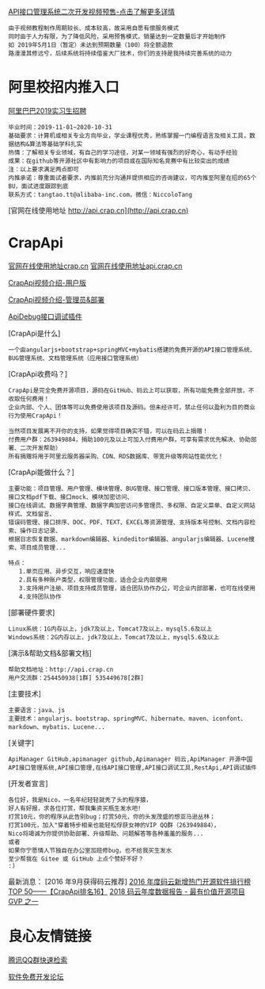[API接口管理系统二次开发视频预售-点击了解更多详情](https://item.taobao.com/item.htm?id=590684998824)
```
由于视频教程制作周期较长、成本较高，故采用自愿有偿服务模式
同时由于人力有限，为了降低风险，采用预售模式，销量达到一定数量后才开始制作
如 2019年5月1日（暂定）未达到预期数量（100）将全额退款
路漫漫其修远兮，后续系统将持续借鉴大厂技术，你们的支持是我持续完善系统的动力
```

# 阿里校招内推入口
[阿里巴巴2019实习生招聘](http://api.crap.cn/index.do#/article/detail?projectId=79ecca93-1165-4839-bdfa-00a548574734&moduleId=top&type=ARTICLE&id=155348005592001004303)
```
毕业时间：2019-11-01~2020-10-31	
基础要求：计算机或相关专业方向毕业，学业课程优秀，熟练掌握一门编程语言及相关工具，数据结构&算法等基础学科扎实
热情：了解相关专业领域，有自己的学习途径，对某一领域有强烈的好奇心，有动手经验
成果：在github等开源社区中有影响力的项目或在国际知名竞赛中有比较突出的成绩
注：以上要求满足两点即可
内推承诺：尊重面试者要求，内推前充分沟通并提供相应的咨询建议，可内推至阿里在招的65个BU，面试进度跟踪到底
联系方式：tangtao.tt@alibaba-inc.com，微信：NiccoloTang
```


[官网在线使用地址 http://api.crap.cn](http://api.crap.cn)

# CrapApi
[官网在线使用地址crap.cn](http://crap.cn)
[官网在线使用地址api.crap.cn](http://api.crap.cn)

[CrapApi视频介绍-用户版](http://v.youku.com/v_show/id_XMzU4NjQwODIzNg==.html)

[CrapApi视频介绍-管理员&部署](https://v.youku.com/v_show/id_XMzYwMzA2MzUyNA==.html)

[ApiDebug接口调试插件](https://gitee.com/CrapApi/ApiDebug)

[CrapApi是什么]
```
一个由angularjs+bootstrap+springMVC+mybatis搭建的免费开源的API接口管理系统、BUG管理系统、文档管理系统（应用接口管理系统）
```

[CrapApi收费吗？]

```
CrapApi是完全免费开源项目，源码在GitHub、码云上可以获取，所有功能免费全部开放，不收取任何费用！
企业内部、个人、团体等可以免费使用该项目及源码。但未经许可，禁止任何以盈利为目的商业行为使用CrapApi！
```
```
当然项目发展离不开你的支持，如果觉得项目确实不错，可以在码云上捐赠！
付费用户群：263949884，捐助100元及以上可加入付费用户群，可享有需求优先解决、协助部署、二次开发帮助）
所有捐赠将用于阿里云服务器采购、CDN、RDS数据库、带宽升级等网站性能优化！
```
 


[CrapApi能做什么？]
```
主要功能：项目管理、用户管理、模块管理、BUG管理、接口管理、接口版本管理、接口拷贝、接口文档pdf下载、接口mock、模块加密访问、
接口在线调试、数据字典管理、数据字典加密访问多管理员、多权限、自定义菜单、自定义网站样式、文档留言、
错误码管理、接口排序、DOC、PDF、TEXT、EXCEL等资源管理、支持版本号控制、文档内容检索、操作日志记录、
根据日志恢复数据、markdown编辑器、kindeditor编辑器、angularjs编辑器、Lucene搜索、项目成员管理...

特点：
   1.单页应用、异步交互，响应速度快
   2.具有多种账户类型，权限管理功能，适合企业内部使用
   3.支持用户注册、项目支持成员管理，适合团队协作办公，可企业内部部署，也可在线使用
   4.支持团队协作
```

[部署硬件要求]
```
Linux系统：1G内存以上，jdk7及以上，Tomcat7及以上，mysql5.6及以上
Windows系统：2G内存以上，jdk7及以上，Tomcat7及以上，mysql5.6及以上
```

[演示&帮助文档&部署文档]
```
帮助文档地址：http://api.crap.cn
用户交流群：254450938[1群] 535449678[2群]
```

[主要技术]
```
主要语言：java、js
主要技术：angularjs、bootstrap、springMVC、hibernate、maven、iconfont、markdown、mybatis、Lucene...
```
[关键字]
```
ApiManager GitHub,apimanager github,Apimanager 码云,ApiManager 开源中国
API接口管理系统,API接口管理,在线API接口管理,API接口调试工具,RestApi,API调试插件
```

[开发者宣言]

 
 
 

```
各位好，我是Nico，一名年纪轻轻就秃了头的程序猿，
好人有好报，求各位打赏，帮我集资买瓶生发水吧!
打赏10元，你的程序从此告别bug；打赏50元，你的头发茂盛的想亚马逊丛林；
打赏100元，加入"穿着特步相亲也能轻松俘获女神的VIP QQ群（263949884），
Nico将竭诚为你提供协助部署、升级帮助、问题解答等各种羞羞的服务...
或者
如果你宁愿情人节独自在办公室加班修bug，也不给我买生发水
至少帮我在 Gitee 或 GitHub 上点个赞好不好？
:)
```


最新消息： 
[2016 年9月获得码云推荐] 
[2016 年度码云新增热门开源软件排行榜 TOP 50——【CrapApi排名16】](http://www.oschina.net//news/81027/2016-oschina-git-new-software-top-50) 
[2018 码云年度数据报告 - 最有价值开源项目 GVP 之一](https://gitee.com/2018annual?from=timeline&isappinstalled=0)


 # 良心友情链接

[腾讯QQ群快速检索](http://u.720life.cn/s/8cf73f7c)

[软件免费开发论坛](http://u.720life.cn/s/bbb01dc0)